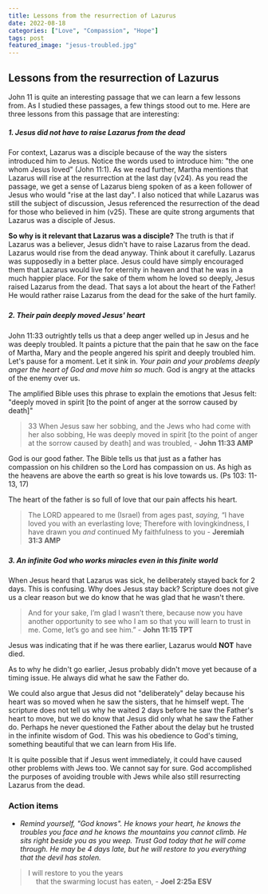 ```yaml
---
title: Lessons from the resurrection of Lazurus
date: 2022-08-18
categories: ["Love", "Compassion", "Hope"]
tags: post
featured_image: "jesus-troubled.jpg"
---
```


## Lessons from the resurrection of Lazurus

John 11 is quite an interesting passage that we can learn a few lessons from. As I studied these passages, a few things stood out to me. Here are three lessons from this passage that are interesting:

##### 1. Jesus did not have to raise Lazarus from the dead

For context, Lazarus was a disciple because of the way the sisters introduced him to Jesus. Notice the words used to introduce him: "the one whom Jesus loved" (John 11:1). As we read further, Martha mentions that Lazarus will rise at the resurrection at the last day (v24). As you read the passage, we get a sense of Lazarus bieng spoken of as a keen follower of Jesus who would "rise at the last day". I also noticed that while Lazarus was still the subject of discussion, Jesus referenced the resurrection of the dead for those who believed in him (v25). These are quite strong arguments that Lazarus was a disciple of Jesus.

**So why is it relevant that Lazarus was a disciple?** The truth is that if Lazarus was a believer, Jesus didn't have to raise Lazarus from the dead. Lazarus would rise from the dead anyway. Think about it carefully. Lazarus was supposedly in a better place. Jesus could have simply encouraged them that Lazarus would live for eternity in heaven and that he was in a much  happier place. For the sake of them whom he loved so deeply, Jesus raised Lazarus from the dead. That says a lot about the heart of the Father! He would rather raise Lazarus from the dead for the sake of the hurt family.

##### 

##### 2. Their pain deeply moved Jesus' heart

John 11:33 outrightly tells us that a deep anger welled up in Jesus and he was deeply troubled. It paints a picture that the pain that he saw on the face of Martha, Mary and the people angered his spirit and deeply troubled him. Let's pause for a moment. Let it sink in. *Your pain and your problems deeply anger the heart of God and move him so much.* God is angry at the attacks of the enemy over us. 

The amplified Bible uses this phrase to explain the emotions that Jesus felt: "deeply moved in spirit [to the point of anger at the sorrow caused by death]"

> 33 When Jesus saw her sobbing, and the Jews who had come with her also sobbing, He was deeply moved in spirit [to the point of anger at the sorrow caused by death] and was troubled, - **John 11:33 AMP**

God is our good father. The Bible tells us that just as a father has compassion on his children so the Lord has compassion on us. As high as the heavens are above the earth so great is his love towards us. (Ps 103: 11-13, 17)

The heart of the father is so full of love that our pain affects his heart.

> The LORD appeared to me (Israel) from ages past, *saying,* “I have loved you with an everlasting love; Therefore with lovingkindness, I have drawn you *and* continued My faithfulness to you - **Jeremiah 31:3 AMP**

##### 

##### 3. An infinite God who works miracles even in this finite world

When Jesus heard that Lazarus was sick, he deliberately stayed back for 2 days. This is confusing. Why does Jesus stay back? Scripture does not give us a clear reason but we do know that he was glad that he wasn't there.

> And for your sake, I’m glad I wasn’t there, because now you have another opportunity to see who I am so that you will learn to trust in me. Come, let’s go and see him.” - **John 11:15 TPT**

Jesus was indicating that if he was there earlier, Lazarus would **NOT** have died. 

As to why he didn't go earlier, Jesus probably didn't move yet because of a timing issue. He always did what he saw the Father do.

We could also argue that Jesus did not "deliberately" delay because his heart was so moved when he saw the sisters, that he himself wept. The scripture does not tell us why he waited 2 days before he saw the Father's heart to move, but we do know that Jesus did only what he saw the Father do. Perhaps he never questioned the Father about the delay but he trusted in the infinite wisdom of God. This was his obedience to God's timing, something beautiful that we can learn from His life.

It is quite possible that if Jesus went immediately, it could have caused other problems with Jews too. We cannot say for sure. God accomplished the purposes of avoiding trouble with Jews while also still resurrecting Lazarus from the dead.

### Action items

- *Remind yourself, "God knows". He knows your heart, he knows the troubles you face and he knows the mountains you cannot climb. He sits right beside you as you weep. Trust God today that he will come through. He may be 4 days late, but he will restore to you everything that the devil has stolen.*

> I will restore to you the years  
>     that the swarming locust has eaten, - **Joel 2:25a ESV**
